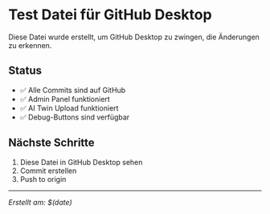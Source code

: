 # Test Datei für GitHub Desktop

Diese Datei wurde erstellt, um GitHub Desktop zu zwingen, die Änderungen zu erkennen.

## Status
- ✅ Alle Commits sind auf GitHub
- ✅ Admin Panel funktioniert
- ✅ AI Twin Upload funktioniert
- ✅ Debug-Buttons sind verfügbar

## Nächste Schritte
1. Diese Datei in GitHub Desktop sehen
2. Commit erstellen
3. Push to origin

---
*Erstellt am: $(date)*
